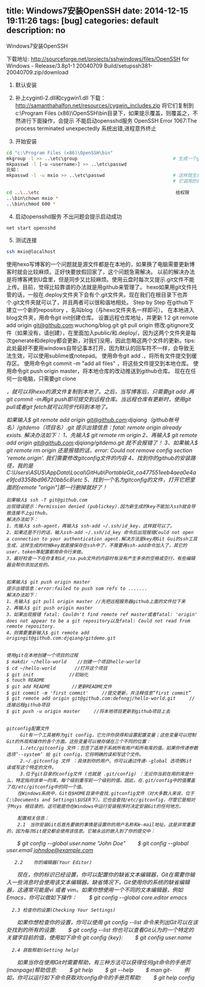 title: Windows7安装OpenSSH 
date: 2014-12-15 19:11:26
tags: [bug]
categories: default
description: no
---

Windows7安装OpenSSH  	

 
下载地址:
http://sourceforge.net/projects/sshwindows/files/OpenSSH for Windows - Release/3.8p1-1 20040709 Build/setupssh381-20040709.zip/download
 
1. 默认安装
 
2. 补上cygintl-2.dll和cygwin1.dll
下载：http://samanthahalfon.net/resources/cygwin_includes.zip
将它们复制到c:\Program Files (x86)\OpenSSH\bin目录下，如果提示覆盖，则覆盖之，不然进行下面操作，会提示
不能启动opensshd服务
OpenSSH Error 1067:The process terminated unexpectedly  系统出错,进程意外终止
 
3. 开始安装
``` bash
cd "c:\Program Files (x86)\OpenSSH\bin"
mkgroup -l >> ..\etc\group                                   # 生成一个group
mkpasswd -l [-u <username>] >> ..\etc\passwd
比如：
mkpasswd -l -u mxio >> ..\etc\passwd                         # 这样就生成用户名mxio的passwd文件，
                                                             # 它调用的是系统用户名和密码
 
cd ..\..\etc                                                  给权限
..\bin\chown mxio *
..\bin\chmod 600 *
``` 
4. 启动opensshd服务                                           不出问题会提示启动成功
``` bash
net start opensshd
 ```
5. 测试连接
``` bash
ssh mxio@localhost

```

使用hexo写博客的一个问题就是源文件都是在本地的，如果换了电脑需要更新博客时就会比较麻烦。正好快要放假回家了，这个问题急需解决。
以前的解决办法是将博客拷到U盘里，但是同步又比较麻烦。使用云盘时每次又提示.git文件不能上传。目前，觉得比较靠谱的办法就是用github来管理了。
hexo如果用git文件托管的话，一般在.deploy文件夹下会有个.git文件夹。现在我们在根目录下也弄个.git文件夹就可以了，并且两者可以很和谐地相处。
Step by Step
在github下建立一个新的repository ，名叫blog（与hexo文件夹名一样即可）。
在本地进入blog文件夹，用命令git init创建仓库。
设置远程仓库地址，并更新
1
2
git remote add origin git@github.com:wuchong/blog.git
git pull origin
修改.gitignore文件（如果没有，请创建），在里面加入public/和.deploy/，因为这两个文件夹是每次generate和deploy都会更新，对我们没用，因此忽略这两个文件的更新。tips:此处最好不要用windows自带记事本打开，因为默认的回车符不一样，会导致无法生效，可以使用sublime或notepad。
使用命令git add .，将所有文件提交到缓存区。
使用命令git commit -m "add all files" ，将这些文件提交到本地仓库。
使用命令git push origin master，将本地仓库的改动推送到github仓库。
现在在任何一台电脑，只需要git clone <address>，就可以将hexo的源文件复制到本地了。之后，当写博客后，只需要git add .再git commit -m再git push即可提交到远程仓库。当远程仓库有更新时，使用git pull或者git fetch就可以同步代码到本地了。

 如果输入$ git remote add origin git@github.com:djqiang（github帐号名）/gitdemo（项目名）.git 
    提示出错信息：fatal: remote origin already exists.
    解决办法如下：
    1、先输入$ git remote rm origin
    2、再输入$ git remote add origin git@github.com:djqiang/gitdemo.git 就不会报错了！
    3、如果输入$ git remote rm origin 还是报错的话，error: Could not remove config section 'remote.origin'. 我们需要修改gitconfig文件的内容
    4、找到你的github的安装路径，我的是C:\Users\ASUS\AppData\Local\GitHub\PortableGit_ca477551eeb4aea0e4ae9fcd3358bd96720bb5c8\etc
    5、找到一个名为gitconfig的文件，打开它把里面的[remote "origin"]那一行删掉就好了！
 
 
    如果输入$ ssh -T git@github.com
    出现错误提示：Permission denied (publickey).因为新生成的key不能加入ssh就会导致连接不上github。
    解决办法如下：
    1、先输入$ ssh-agent，再输入$ ssh-add ~/.ssh/id_key，这样就可以了。
    2、如果还是不行的话，输入ssh-add ~/.ssh/id_key 命令后出现报错Could not open a connection to your authentication agent.解决方法是key用Git Gui的ssh工具生成，这样生成的时候key就直接保存在ssh中了，不需要再ssh-add命令加入了，其它的user，token等配置都用命令行来做。
    3、最好检查一下在你复制id_rsa.pub文件的内容时有没有产生多余的空格或空行，有些编辑器会帮你添加这些的。
 
 
    如果输入$ git push origin master
    提示出错信息：error:failed to push som refs to .......
    解决办法如下：
    1、先输入$ git pull origin master //先把远程服务器github上面的文件拉下来
    2、再输入$ git push origin master
    3、如果出现报错 fatal: Couldn't find remote ref master或者fatal: 'origin' does not appear to be a git repository以及fatal: Could not read from remote repository.
    4、则需要重新输入$ git remote add origingit@github.com:djqiang/gitdemo.git
 
 
    使用git在本地创建一个项目的过程
    $ makdir ~/hello-world    //创建一个项目hello-world
    $ cd ~/hello-world       //打开这个项目
    $ git init             //初始化 
    $ touch README
    $ git add README        //更新README文件
    $ git commit -m 'first commit'     //提交更新，并注释信息“first commit”
    $ git remote add origin git@github.com:defnngj/hello-world.git     //连接远程github项目  
    $ git push -u origin master     //将本地项目更新到github项目上去
 
   
    gitconfig配置文件
         Git有一个工具被称为git config，它允许你获得和设置配置变量；这些变量可以控制Git的外观和操作的各个方面。这些变量可以被存储在三个不同的位置： 
         1./etc/gitconfig 文件：包含了适用于系统所有用户和所有库的值。如果你传递参数选项’--system’ 给 git config，它将明确的读和写这个文件。 
         2.~/.gitconfig 文件 ：具体到你的用户。你可以通过传递--global 选项使Git 读或写这个特定的文件。
         3.位于git目录的config文件 (也就是 .git/config) ：无论你当前在用的库是什么，特定指向该单一的库。每个级别重写前一个级别的值。因此，在.git/config中的值覆盖了在/etc/gitconfig中的同一个值。
        在Windows系统中，Git在$HOME目录中查找.gitconfig文件（对大多数人来说，位于C:\Documents and Settings\$USER下）。它也会查找/etc/gitconfig，尽管它是相对于Msys 根目录的。这可能是你在Windows中运行安装程序时决定安装Git的任何地方。
 
        配置相关信息：
        2.1　当你安装Git后首先要做的事情是设置你的用户名称和e-mail地址。这是非常重要的，因为每次Git提交都会使用该信息。它被永远的嵌入到了你的提交中：
　　$ git config --global user.name "John Doe"
　　$ git config --global user.email johndoe@example.com
 
       2.2    你的编辑器(Your Editor)
　　现在，你的标识已经设置，你可以配置你的缺省文本编辑器，Git在需要你输入一些消息时会使用该文本编辑器。缺省情况下，Git使用你的系统的缺省编辑器，这通常可能是vi 或者 vim。如果你想使用一个不同的文本编辑器，例如Emacs，你可以做如下操作：
　　$ git config --global core.editor emacs
 
      2.3 检查你的设置(Checking Your Settings)
　　如果你想检查你的设置，你可以使用 git config --list 命令来列出Git可以在该处找到的所有的设置:
　　$ git config --list
      你也可以查看Git认为的一个特定的关键字目前的值，使用如下命令 git config {key}:
　　$ git config user.name
 
      2.4 获取帮助(Getting help)
　　如果当你在使用Git时需要帮助，有三种方法可以获得任何git命令的手册页(manpage)帮助信息:
　　$ git help <verb>
　　$ git <verb> --help
　　$ man git-<verb>
　　例如，你可以运行如下命令获取对config命令的手册页帮助:
　　$ git help config